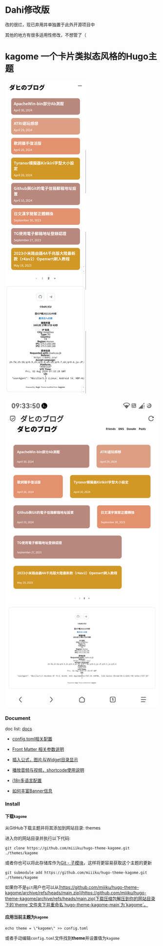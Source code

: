 # Dahi修改版

改的很烂，现已弃用并单独置于此外开源项目中

其他的地方有很多适用性修改，不想管了（


# kagome 一个卡片类拟态风格的Hugo主题

![Kagome](images/ScreenshotM.png)

![Kagome](images/ScreenshotPC.png)

### Document

doc list: [docs](https://kikyo.cc/posts/)

- [config.toml相关配置](https://kikyo.cc/posts/202106091132/)

- [Front Matter 相关参数说明](https://kikyo.cc/posts/202106180929/)

- [插入公式，图片与Widget目录显示](https://kikyo.cc/posts/202105251659/)

- [播放音频与视频，shortcode使用说明](https://kikyo.cc/posts/202105261132/)

- [i18n多语言配置](https://kikyo.cc/posts/202106221751/)

- [如何丰富Banner信息](https://kikyo.cc/posts/202106230952/)

### Install

#### 下载`kagome`

从GitHub下载主题并将其添加到网站目录: themes

进入你的网站目录并执行以下代码:

```
git clone https://github.com/miiiku/hugo-theme-kagome.git ./themes/kagome
```

或者你也可以将此存储库作为[Git - 子模块](https://git-scm.com/book/de/v2/Git-Tools-Submodule)，这样将更容易获取这个主题的更新

```
git submodule add https://github.com/miiiku/hugo-theme-kagome.git ./themes/kagome
```

如果你不是`git`用户也可以从[https://github.com/miiiku/hugo-theme-kagome/archive/refs/heads/main.zip](https://github.com/miiiku/hugo-theme-kagome/archive/refs/heads/main.zip)下载压缩包解压到你的网站目录下的`theme`文件夹下并重命名`hugo-theme-kagome-main`为`kagome`。

#### 应用当前主题为`kagome`

```base
echo theme = \"kagome\" >> config.toml
```

或者手动编辑`config.toml`文件找到**theme**并设置值为`kagome`

